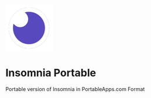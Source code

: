 ![Logo](https://github.com/karaevmaksim/InsomniaPortable/raw/main/App/AppInfo/appicon_128.png)

# Insomnia Portable

Portable version of Insomnia in PortableApps.com Format

